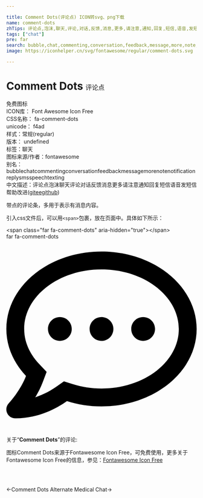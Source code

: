 ```yaml
---

title: Comment Dots(评论点) ICON转svg、png下载
name: comment-dots
zhTips: 评论点,泡沫,聊天,评论,对话,反馈,消息,更多,请注意,通知,回复,短信,语音,发短信
tags: ["chat"]
pre: far
search: bubble,chat,commenting,conversation,feedback,message,more,note,notification,reply,sms,speech,texting
image: https://iconhelper.cn/svg/fontawesome/regular/comment-dots.svg

---
```


# Comment Dots  <small style="font-size: 60%;font-weight: 100">评论点</small>


<div class="detail-page">
<p>
<span><span class="badge-success badge">免费图标</span> </span>
<br/>
<span>
ICON库：
<span class="badge-secondary badge">Font Awesome Icon Free</span> 
</span>
<br/>
<span>
CSS名称：
<span class="badge-secondary badge">fa-comment-dots</span> 
</span>
<br/>
<span>
unicode：
<span class="badge-secondary badge">f4ad</span> 
<copy-btn content='f4ad' btn-title=""></copy-btn>
<copy-btn :content='String.fromCodePoint(parseInt("f4ad", 16))' btn-title="复制U"></copy-btn>
</span><br/><span>样式：<span class="badge-light badge">常规(regular)</span></span>
<br/>
<span>
版本：
<span class="badge-secondary badge">undefined</span> 
</span><br/><span>标签：<span class="badge-light badge"><router-link to="/tags/chat.html">聊天</router-link></span></span>
<br/>
<span>图标来源/作者：<span class="badge-light badge">fontawesome</span></span> 
<br/>
<span>别名：<span class="badge-light badge">bubble</span><span class="badge-light badge">chat</span><span class="badge-light badge">commenting</span><span class="badge-light badge">conversation</span><span class="badge-light badge">feedback</span><span class="badge-light badge">message</span><span class="badge-light badge">more</span><span class="badge-light badge">note</span><span class="badge-light badge">notification</span><span class="badge-light badge">reply</span><span class="badge-light badge">sms</span><span class="badge-light badge">speech</span><span class="badge-light badge">texting</span></span><br/><span class="zh-detail">中文描述：<span class="badge-primary badge">评论点</span><span class="badge-primary badge">泡沫</span><span class="badge-primary badge">聊天</span><span class="badge-primary badge">评论</span><span class="badge-primary badge">对话</span><span class="badge-primary badge">反馈</span><span class="badge-primary badge">消息</span><span class="badge-primary badge">更多</span><span class="badge-primary badge">请注意</span><span class="badge-primary badge">通知</span><span class="badge-primary badge">回复</span><span class="badge-primary badge">短信</span><span class="badge-primary badge">语音</span><span class="badge-primary badge">发短信</span><span class="help-link"><span>帮助改进</span>(<a href="https://gitee.com/liuwave/icon-helper/edit/master/json/fontawesome/regular/comment-dots.json" target="_blank" rel="noopener noreferrer">gitee</a><a href="https://github.com/liuwave/icon-helper/edit/master/json/fontawesome/regular/comment-dots.json" target="_blank" rel="noopener noreferrer">github</a></span>)</span><br/>
</p>
</div><div class="description description alert alert-light">带点的评论条，多用于表示有消息内容。</div>
<div class="alert alert-dark">
  <i class="far fa-comment-dots fa-xs"></i>
  <i class="far fa-comment-dots fa-sm"></i>
  <i class="far fa-comment-dots fa-lg"></i>
  <i class="far fa-comment-dots fa-2x"></i>
  <i class="far fa-comment-dots fa-3x"></i>
  <i class="far fa-comment-dots fa-5x"></i>
  <i class="far fa-comment-dots fa-7x"></i>
</div>
<div>
  <p>引入css文件后，可以用<code>&lt;span&gt;</code>包裹，放在页面中。具体如下所示：    
  </p>
  <div class="alert alert-primary" style="font-size: 14px">
    &lt;span class="far fa-comment-dots" aria-hidden="true"&gt;&lt;/span&gt;
    <copy-btn content='<span class="far fa-comment-dots" aria-hidden="true"></span>'></copy-btn>
  </div>
  <div class="alert alert-secondary">
    <i class="far fa-comment-dots"
    style="font-size: 24px"
    aria-hidden="true"></i> far fa-comment-dots
    <copy-btn content="far fa-comment-dots" btn-title="复制图标名称"></copy-btn>
  </div>
</div>
<div id="svg" class="svg-wrap">
<svg xmlns="http://www.w3.org/2000/svg" viewBox="0 0 512 512"><path d="M144 208c-17.7 0-32 14.3-32 32s14.3 32 32 32 32-14.3 32-32-14.3-32-32-32zm112 0c-17.7 0-32 14.3-32 32s14.3 32 32 32 32-14.3 32-32-14.3-32-32-32zm112 0c-17.7 0-32 14.3-32 32s14.3 32 32 32 32-14.3 32-32-14.3-32-32-32zM256 32C114.6 32 0 125.1 0 240c0 47.6 19.9 91.2 52.9 126.3C38 405.7 7 439.1 6.5 439.5c-6.6 7-8.4 17.2-4.6 26S14.4 480 24 480c61.5 0 110-25.7 139.1-46.3C192 442.8 223.2 448 256 448c141.4 0 256-93.1 256-208S397.4 32 256 32zm0 368c-26.7 0-53.1-4.1-78.4-12.1l-22.7-7.2-19.5 13.8c-14.3 10.1-33.9 21.4-57.5 29 7.3-12.1 14.4-25.7 19.9-40.2l10.6-28.1-20.6-21.8C69.7 314.1 48 282.2 48 240c0-88.2 93.3-160 208-160s208 71.8 208 160-93.3 160-208 160z"/></svg>
</div>
<detail full-name='fa-comment-dots'></detail>
<div class="icon-detail__container">
<p>关于“<b>Comment Dots</b>”的评论:</p>
</div>
<Vssue title="关于“Comment Dots”的评论" />    
<div><p>图标Comment Dots来源于Fontawesome Icon Free，可免费使用，更多关于  Fontawesome Icon Free的信息，参见：<a target="_blank" href="https://iconhelper.cn/fontawesome.html">Fontawesome Icon Free</a>
</p></div>

<div style="padding:2rem 0 " class="page-nav"><p class="inner"><span class="prev">←<router-link to="/icon/solid/comment-dots.html">Comment Dots</router-link></span> <span class="next"><router-link to="/icon/solid/comment-medical.html">Alternate Medical Chat</router-link>→</span></p></div>
